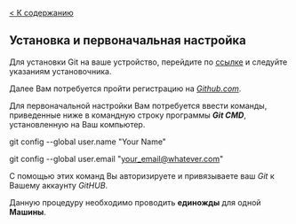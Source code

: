 [< К содержанию](/readme.md)

## Установка и первоначальная настройка

Для установки Git на ваше устройство, перейдите по [ссылке](https://git-scm.com/downloads) и следуйте указаниям установочника. 

Далее Вам потребуется пройти регистрацию на [*Github.com*](https://github.com).

Для первоначальной настройки Вам потребуется ввести команды, приведенные ниже в командную строку программы ***Git CMD***, установленную на Ваш компьютер.

git config --global user.name "Your Name"


git config --global user.email "your_email@whatever.com"

С помощью этих команд Вы авторизируете и привязываете ваш *Git* к Вашему аккаунту *GitHUB*. 

Данную процедуру необходимо проводить **единожды** для одной **Машины**.